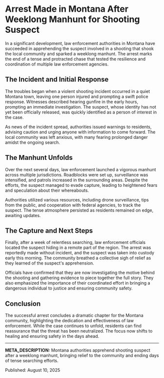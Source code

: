 # Arrest Made in Montana After Weeklong Manhunt for Shooting Suspect

In a significant development, law enforcement authorities in Montana have succeeded in apprehending the suspect involved in a shooting that shook the local community and sparked a weeklong manhunt. The arrest marks the end of a tense and protracted chase that tested the resilience and coordination of multiple law enforcement agencies.

## The Incident and Initial Response

The troubles began when a violent shooting incident occurred in a quiet Montana town, leaving one person injured and prompting a swift police response. Witnesses described hearing gunfire in the early hours, prompting an immediate investigation. The suspect, whose identity has not yet been officially released, was quickly identified as a person of interest in the case.

As news of the incident spread, authorities issued warnings to residents, advising caution and urging anyone with information to come forward. The local community was left anxious, with many fearing prolonged danger amidst the ongoing search.

## The Manhunt Unfolds

Over the next several days, law enforcement launched a vigorous manhunt across multiple jurisdictions. Roadblocks were set up, surveillance was intensified, and patrols increased in the surrounding areas. Despite the efforts, the suspect managed to evade capture, leading to heightened fears and speculation about their whereabouts.

Authorities utilized various resources, including drone surveillance, tips from the public, and cooperation with federal agencies, to track the suspect. The tense atmosphere persisted as residents remained on edge, awaiting updates.

## The Capture and Next Steps

Finally, after a week of relentless searching, law enforcement officials located the suspect hiding in a remote part of the region. The arrest was reportedly made without incident, and the suspect was taken into custody early this morning. The community breathed a collective sigh of relief as they learned of the suspect's apprehension.

Officials have confirmed that they are now investigating the motive behind the shooting and gathering evidence to piece together the full story. They also emphasized the importance of their coordinated effort in bringing a dangerous individual to justice and ensuring community safety.

## Conclusion

The successful arrest concludes a dramatic chapter for the Montana community, highlighting the dedication and effectiveness of law enforcement. While the case continues to unfold, residents can find reassurance that the threat has been neutralized. The focus now shifts to healing and ensuring safety in the days ahead.

---

**META_DESCRIPTION:** Montana authorities apprehend shooting suspect after a weeklong manhunt, bringing relief to the community and ending days of tense searching efforts.

Published: August 10, 2025
